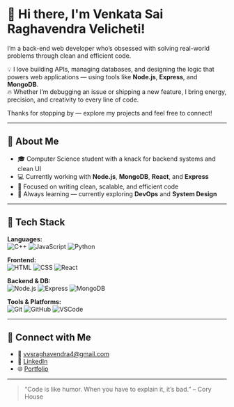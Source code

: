 
# 👋 Hi there, I'm Venkata Sai Raghavendra Velicheti!
I’m a back-end web developer who’s obsessed with solving real-world problems through clean and efficient code.

💡 I love building APIs, managing databases, and designing the logic that powers web applications — using tools like **Node.js**, **Express**, and **MongoDB**.  
🔥 Whether I’m debugging an issue or shipping a new feature, I bring energy, precision, and creativity to every line of code.

Thanks for stopping by — explore my projects and feel free to connect!


---

## 🚀 About Me

- 🎓 Computer Science student with a knack for backend systems and clean UI
- 💻 Currently working with **Node.js**, **MongoDB**, **React**, and **Express**
- 🎯 Focused on writing clean, scalable, and efficient code
- 🌱 Always learning — currently exploring **DevOps** and **System Design**

---

## 🧰 Tech Stack

**Languages:**  
![C++](https://img.shields.io/badge/-C++-00599C?style=flat&logo=c%2B%2B&logoColor=white)
![JavaScript](https://img.shields.io/badge/-JavaScript-F7DF1E?style=flat&logo=javascript&logoColor=black)
![Python](https://img.shields.io/badge/-Python-3776AB?style=flat&logo=python&logoColor=white)

**Frontend:**  
![HTML](https://img.shields.io/badge/-HTML-E34F26?style=flat&logo=html5&logoColor=white)
![CSS](https://img.shields.io/badge/-CSS-1572B6?style=flat&logo=css3)
![React](https://img.shields.io/badge/-React-61DAFB?style=flat&logo=react&logoColor=black)

**Backend & DB:**  
![Node.js](https://img.shields.io/badge/-Node.js-339933?style=flat&logo=node.js&logoColor=white)
![Express](https://img.shields.io/badge/-Express-000000?style=flat&logo=express&logoColor=white)
![MongoDB](https://img.shields.io/badge/-MongoDB-47A248?style=flat&logo=mongodb&logoColor=white)

**Tools & Platforms:**  
![Git](https://img.shields.io/badge/-Git-F05032?style=flat&logo=git&logoColor=white)
![GitHub](https://img.shields.io/badge/-GitHub-181717?style=flat&logo=github)
![VSCode](https://img.shields.io/badge/-VSCode-007ACC?style=flat&logo=visual-studio-code)

---

## 🔗 Connect with Me

- 📧 [vvsraghavendra4@gmail.com](mailto:vvsraghavendra4@gmail.com)
- 💼 [LinkedIn](https://linkedin.com/in/raghav)
- 🌐 [Portfolio](https://vvsraghav.vercel.app)

---

> “Code is like humor. When you have to explain it, it’s bad.” – Cory House

